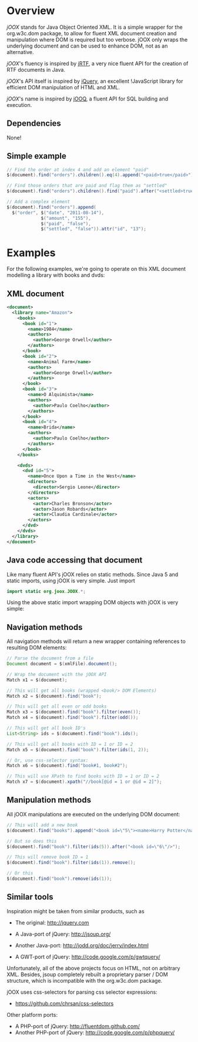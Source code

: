 # Overview

*jOOX* stands for Java Object Oriented XML. It is a simple wrapper for the org.w3c.dom package, to allow for fluent XML document creation and manipulation where DOM is required but too verbose. jOOX only wraps the underlying document and can be used to enhance DOM, not as an alternative.

*jOOX*'s fluency is inspired by [jRTF](https://github.com/ullenboom/jrtf), a very nice fluent API for the creation of RTF documents in Java.

*jOOX*'s API itself is inspired by [jQuery](http://jquery.com/), an excellent !JavaScript library for efficient DOM manipulation of HTML and XML.

*jOOX*'s name is inspired by [jOOQ](http://www.jooq.org), a fluent API for SQL building and execution.

## Dependencies

None!

## Simple example

```java
// Find the order at index 4 and add an element "paid"
$(document).find("orders").children().eq(4).append("<paid>true</paid>");

// Find those orders that are paid and flag them as "settled"
$(document).find("orders").children().find("paid").after("<settled>true</settled>");

// Add a complex element
$(document).find("orders").append(
  $("order", $("date", "2011-08-14"),
             $("amount", "155"),
             $("paid", "false"),
             $("settled", "false")).attr("id", "13");
```

# Examples

For the following examples, we're going to operate on this XML document modelling a library with books and dvds:

## XML document

```xml
<document>
  <library name="Amazon">
    <books>
      <book id="1">
        <name>1984</name>
        <authors>
          <author>George Orwell</author>
        </authors>
      </book>
      <book id="2">
        <name>Animal Farm</name>
        <authors>
          <author>George Orwell</author>
        </authors>
      </book>
      <book id="3">
        <name>O Alquimista</name>
        <authors>
          <author>Paulo Coelho</author>
        </authors>
      </book>
      <book id="4">
        <name>Brida</name>
        <authors>
          <author>Paulo Coelho</author>
        </authors>
      </book>
    </books>

    <dvds>
      <dvd id="5">
        <name>Once Upon a Time in the West</name>
        <directors>
          <director>Sergio Leone</director>
        </directors>
        <actors>
          <actor>Charles Bronson</actor>
          <actor>Jason Robards</actor>
          <actor>Claudia Cardinale</actor>
        </actors>
      </dvd>
    </dvds>
  </library>
</document>
```

## Java code accessing that document

Like many fluent API's jOOX relies on static methods. Since Java 5 and static imports, using jOOX is very simple. Just import

```java
import static org.joox.JOOX.*;
```

Using the above static import wrapping DOM objects with jOOX is very simple:

## Navigation methods

All navigation methods will return a new wrapper containing references to resulting DOM elements:

```java
// Parse the document from a file
Document document = $(xmlFile).document();

// Wrap the document with the jOOX API
Match x1 = $(document);

// This will get all books (wrapped <book/> DOM Elements)
Match x2 = $(document).find("book");

// This will get all even or odd books
Match x3 = $(document).find("book").filter(even());
Match x4 = $(document).find("book").filter(odd());

// This will get all book ID's
List<String> ids = $(document).find("book").ids();

// This will get all books with ID = 1 or ID = 2
Match x5 = $(document).find("book").filter(ids(1, 2));

// Or, use css-selector syntax:
Match x6 = $(document).find("book#1, book#2");

// This will use XPath to find books with ID = 1 or ID = 2
Match x7 = $(document).xpath("//book[@id = 1 or @id = 2]");
```

## Manipulation methods

All jOOX manipulations are executed on the underlying DOM document:

```java
// This will add a new book
$(document).find("books").append("<book id=\"5\"><name>Harry Potter</name></book>");

// But so does this
$(document).find("book").filter(ids(5)).after("<book id=\"6\"/>");

// This will remove book ID = 1
$(document).find("book").filter(ids(1)).remove();

// Or this
$(document).find("book").remove(ids(1));
```

## Similar tools

Inspiration might be taken from similar products, such as

 * The original: http://jquery.com

 * A Java-port of jQuery: http://jsoup.org/
 * Another Java-port: http://jodd.org/doc/jerry/index.html
 * A GWT-port of jQuery: http://code.google.com/p/gwtquery/

Unfortunately, all of the above projects focus on HTML, not on arbitrary XML. Besides, jsoup completely rebuilt a proprietary parser / DOM structure, which is incompatible with the org.w3c.dom package. 

jOOX uses css-selectors for parsing css selector expressions:

 * https://github.com/chrsan/css-selectors

Other platform ports:

 * A PHP-port of jQuery: http://fluentdom.github.com/
 * Another PHP-port of jQuery: http://code.google.com/p/phpquery/
